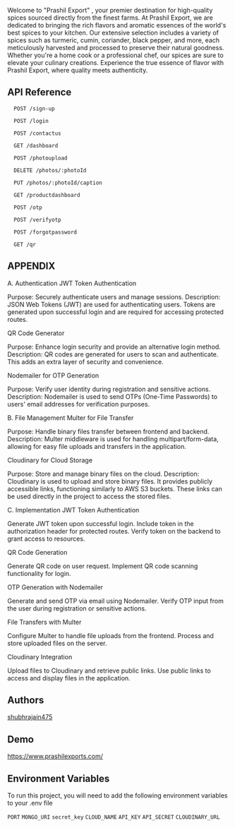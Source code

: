 Welcome to "Prashil Export" , your premier destination for high-quality spices sourced directly from the finest farms. At Prashil Export, we are dedicated to bringing the rich flavors and aromatic essences of the world's best spices to your kitchen. Our extensive selection includes a variety of spices such as turmeric, cumin, coriander, black pepper, and more, each meticulously harvested and processed to preserve their natural goodness. Whether you're a home cook or a professional chef, our spices are sure to elevate your culinary creations. Experience the true essence of flavor with Prashil Export, where quality meets authenticity.
## API Reference


```http
  POST /sign-up
```


```http
  POST /login
```


```http
  POST /contactus
```


```http
  GET /dashboard
```

  
```http
  POST /photoupload
```


```http
  DELETE /photos/:photoId
```
  

```http
  PUT /photos/:photoId/caption
```
  

```http
  GET /productdashboard
```
 

```http
  POST /otp
```
   

```http
  POST /verifyotp
```
   

```http
  POST /forgotpassword
```
   

```http
  GET /qr
```

## APPENDIX

A. Authentication
JWT Token Authentication

Purpose: Securely authenticate users and manage sessions.
Description: JSON Web Tokens (JWT) are used for authenticating users. Tokens are generated upon successful login and are required for accessing protected routes.

QR Code Generator

Purpose: Enhance login security and provide an alternative login method.
Description: QR codes are generated for users to scan and authenticate. This adds an extra layer of security and convenience.


Nodemailer for OTP Generation

Purpose: Verify user identity during registration and sensitive actions.
Description: Nodemailer is used to send OTPs (One-Time Passwords) to users' email addresses for verification purposes.

B. File Management
Multer for File Transfer

Purpose: Handle binary files transfer between frontend and backend.
Description: Multer middleware is used for handling multipart/form-data, allowing for easy file uploads and transfers in the application.

Cloudinary for Cloud Storage

Purpose: Store and manage binary files on the cloud.
Description: Cloudinary is used to upload and store binary files. It provides publicly accessible links, functioning similarly to AWS S3 buckets. These links can be used directly in the project to access the stored files.


C. Implementation
JWT Token Authentication

Generate JWT token upon successful login.
Include token in the authorization header for protected routes.
Verify token on the backend to grant access to resources.

QR Code Generation

Generate QR code on user request.
Implement QR code scanning functionality for login.

OTP Generation with Nodemailer

Generate and send OTP via email using Nodemailer.
Verify OTP input from the user during registration or sensitive actions.

File Transfers with Multer

Configure Multer to handle file uploads from the frontend.
Process and store uploaded files on the server.

Cloudinary Integration

Upload files to Cloudinary and retrieve public links.
Use public links to access and display files in the application.

## Authors 
 
 [shubhrajain475](https://github.com/shubhrajain475/prashilexports.git)


## Demo

https://www.prashilexports.com/


## Environment Variables

To run this project, you will need to add the following environment variables to your .env file

`PORT`
`MONGO_URI`
`secret_key`
`CLOUD_NAME`
`API_KEY`
`API_SECRET`
`CLOUDINARY_URL`
